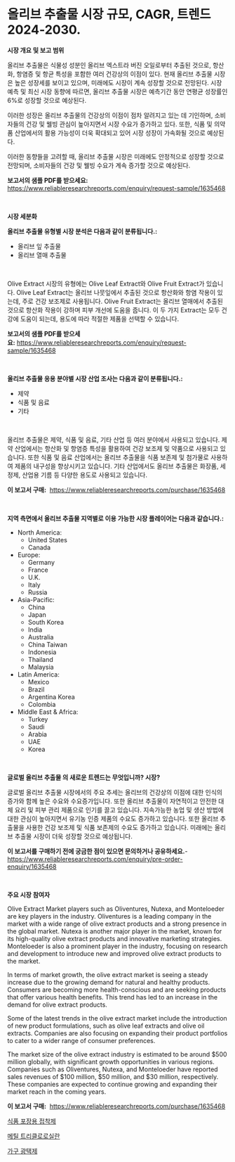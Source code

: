 <p><h1>올리브 추출물 시장 규모, CAGR, 트렌드 2024-2030.</h1></p><p><strong>시장 개요 및 보고 범위</strong></p>
<p><p>올리브 추출물은 식물성 성분인 올리브 엑스트라 버진 오일로부터 추출된 것으로, 항산화, 항염증 및 항균 특성을 포함한 여러 건강상의 이점이 있다. 현재 올리브 추출물 시장은 높은 성장세를 보이고 있으며, 미래에도 시장이 계속 성장할 것으로 전망된다. 시장 예측 및 최신 시장 동향에 따르면, 올리브 추출물 시장은 예측기간 동안 연평균 성장률인 6%로 성장할 것으로 예상된다.</p><p>이러한 성장은 올리브 추출물의 건강상의 이점이 점차 알려지고 있는 데 기인하며, 소비자들의 건강 및 웰빙 관심이 높아지면서 시장 수요가 증가하고 있다. 또한, 식품 및 의약품 산업에서의 활용 가능성이 더욱 확대되고 있어 시장 성장이 가속화될 것으로 예상된다.</p><p>이러한 동향들을 고려할 때, 올리브 추출물 시장은 미래에도 안정적으로 성장할 것으로 전망되며, 소비자들의 건강 및 웰빙 수요가 계속 증가할 것으로 예상된다.</p></p>
<p><strong>보고서의 샘플 PDF를 받으세요:</strong> <a href="https://www.reliableresearchreports.com/enquiry/request-sample/1635468">https://www.reliableresearchreports.com/enquiry/request-sample/1635468</a></p>
<p>&nbsp;</p>
<p><strong>시장 세분화</strong></p>
<p><strong>올리브 추출물 유형별 시장 분석은 다음과 같이 분류됩니다.:</strong></p>
<p><ul><li>올리브 잎 추출물</li><li>올리브 열매 추출물</li></ul></p>
<p>&nbsp;</p>
<p><p>Olive Extract 시장의 유형에는 Olive Leaf Extract와 Olive Fruit Extract가 있습니다. Olive Leaf Extract는 올리브 나뭇잎에서 추출된 것으로 항산화와 항염 작용이 있는데, 주로 건강 보조제로 사용됩니다. Olive Fruit Extract는 올리브 열매에서 추출된 것으로 항산화 작용이 강하며 피부 개선에 도움을 줍니다. 이 두 가지 Extract는 모두 건강에 도움이 되는데, 용도에 따라 적절한 제품을 선택할 수 있습니다.</p></p>
<p><strong>보고서의 샘플 PDF를 받으세요:</strong>&nbsp;<a href="https://www.reliableresearchreports.com/enquiry/request-sample/1635468">https://www.reliableresearchreports.com/enquiry/request-sample/1635468</a></p>
<p>&nbsp;</p>
<p><strong> 올리브 추출물 응용 분야별 시장 산업 조사는 다음과 같이 분류됩니다.:</strong></p>
<p><ul><li>제약</li><li>식품 및 음료</li><li>기타</li></ul></p>
<p>&nbsp;</p>
<p><p>올리브 추출물은 제약, 식품 및 음료, 기타 산업 등 여러 분야에서 사용되고 있습니다. 제약 산업에서는 항산화 및 항염증 특성을 활용하여 건강 보조제 및 약품으로 사용되고 있습니다. 또한 식품 및 음료 산업에서는 올리브 추출물을 식품 보존제 및 첨가물로 사용하여 제품의 내구성을 향상시키고 있습니다. 기타 산업에서도 올리브 추출물은 화장품, 세정제, 산업용 기름 등 다양한 용도로 사용되고 있습니다.</p></p>
<p><strong>이 보고서 구매:</strong>&nbsp; <a href="https://www.reliableresearchreports.com/purchase/1635468">https://www.reliableresearchreports.com/purchase/1635468</a></p>
<p>&nbsp;</p>
<p><strong>지역 측면에서 올리브 추출물 지역별로 이용 가능한 시장 플레이어는 다음과 같습니다.:</strong></p>
<p><ul>
    <li>
        North America:
        <ul>
            <li>United States</li>
            <li>Canada</li>
        </ul>
    </li>
    <li>
        Europe:
        <ul>
            <li>Germany</li>
            <li>France</li>
            <li>U.K.</li>
            <li>Italy</li>
            <li>Russia</li>
        </ul>
    </li>
    <li>
        Asia-Pacific:
        <ul>
            <li>China</li>
            <li>Japan</li>
            <li>South Korea</li>
            <li>India</li>
            <li>Australia</li>
            <li>China Taiwan</li>
            <li>Indonesia</li>
            <li>Thailand</li>
            <li>Malaysia</li>
        </ul>
    </li>
    <li>
        Latin America:
        <ul>
            <li>Mexico</li>
            <li>Brazil</li>
            <li>Argentina Korea</li>
            <li>Colombia</li>
        </ul>
    </li>
    <li>
        Middle East & Africa:
        <ul>
            <li>Turkey</li>
            <li>Saudi</li>
            <li>Arabia</li>
            <li>UAE</li>
            <li>Korea</li>
        </ul>
    </li>
    </ul></p>
<p>&nbsp;</p>
<p><strong>글로벌 올리브 추출물 의 새로운 트렌드는 무엇입니까? 시장?</strong></p>
<p><p>글로벌 올리브 추출물 시장에서의 주요 추세는 올리브의 건강상의 이점에 대한 인식의 증가와 함께 높은 수요와 수요증가입니다. 또한 올리브 추출물이 자연적이고 안전한 대체 요리 및 피부 관리 제품으로 인기를 끌고 있습니다. 지속가능한 농업 및 생산 방법에 대한 관심이 높아지면서 유기농 인증 제품의 수요도 증가하고 있습니다. 또한 올리브 추출물을 사용한 건강 보조제 및 식품 보존제의 수요도 증가하고 있습니다. 미래에는 올리브 추출물 시장이 더욱 성장할 것으로 예상됩니다.</p></p>
<p><strong>이 보고서를 구매하기 전에 궁금한 점이 있으면 문의하거나 공유하세요.</strong>- <a href="https://www.reliableresearchreports.com/enquiry/pre-order-enquiry/1635468">https://www.reliableresearchreports.com/enquiry/pre-order-enquiry/1635468</a></p>
<p>&nbsp;</p>
<p><strong>주요 시장 참여자</strong></p>
<p><p>Olive Extract Market players such as Oliventures, Nutexa, and Monteloeder are key players in the industry. Oliventures is a leading company in the market with a wide range of olive extract products and a strong presence in the global market. Nutexa is another major player in the market, known for its high-quality olive extract products and innovative marketing strategies. Monteloeder is also a prominent player in the industry, focusing on research and development to introduce new and improved olive extract products to the market.</p><p>In terms of market growth, the olive extract market is seeing a steady increase due to the growing demand for natural and healthy products. Consumers are becoming more health-conscious and are seeking products that offer various health benefits. This trend has led to an increase in the demand for olive extract products.</p><p>Some of the latest trends in the olive extract market include the introduction of new product formulations, such as olive leaf extracts and olive oil extracts. Companies are also focusing on expanding their product portfolios to cater to a wider range of consumer preferences.</p><p>The market size of the olive extract industry is estimated to be around $500 million globally, with significant growth opportunities in various regions. Companies such as Oliventures, Nutexa, and Monteloeder have reported sales revenues of $100 million, $50 million, and $30 million, respectively. These companies are expected to continue growing and expanding their market reach in the coming years.</p></p>
<p><strong>이 보고서 구매:</strong>&nbsp;&nbsp;<a href="https://www.reliableresearchreports.com/purchase/1635468">https://www.reliableresearchreports.com/purchase/1635468</a></p>
<p><p><a href="https://github.com/vsckjg50460/Market-Research-Report-List-1/blob/main/85833487200.md">식품 포장용 접착제</a></p><p><a href="https://github.com/akzkkws047661437/Market-Research-Report-List-1/blob/main/43745567199.md">메틸 트리클로로실란</a></p><p><a href="https://github.com/GabrielBlanda5656/Market-Research-Report-List-1/blob/main/13816887201.md">가구 광택제</a></p></p>
